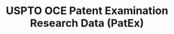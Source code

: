---
layout: default
bigquery: https://console.cloud.google.com/bigquery?p=patents-public-data&d=uspto_oce_pair&page=dataset
citation: 'Graham, S. Marco, A., and Miller, A. (2015). “The USPTO Patent Examination
  Research Dataset: A Window on the Process of Patent Examination.”'
contributors: Graham, S. Marco, A., Miller, A.
cost: None
description: The latest version of PatEx (referred to below as the 2020 release) contains
  detailed information on nearly 11.9 million publicly-viewable provisional and non-provisional
  patent applications to the USPTO and over 4.6 million Patent Cooperation Treaty
  (PCT) applications. It is based on data that OCE downloaded from the Patent Examination
  Data System (PEDS) in April, 2021. The PEDS data are sourced from Public PAIR. The
  first time that OCE used PEDS as the basis of PatEx was for the 2019 release. We
  took the PEDS data and organized it into the familiar PatEx data files, which are
  based on the organization of the Public PAIR portal. The data files include information
  on each application’s characteristics, prosecution history, continuation history,
  claims of foreign priority, patent term adjustment history, publication history,
  and correspondence address information.
documentation: 'For the 2019 and later releases, new technical documentation is available
  https://www.uspto.gov/sites/default/files/documents/PatEx-2019-Technical-Doc.pdf


  A document describing the 2014-2017 data sets is available and can be cited as:
  Graham, Stuart J.H. and Marco, Alan C. and Miller, Richard, The USPTO Patent Examination
  Research Dataset: A Window on the Process of Patent Examination (November 30, 2015).
  Available at SSRN: https://ssrn.com/abstract=2702637.'
last_edit: Mon, 04 Apr 2022 19:06:22 GMT
location: https://www.uspto.gov/ip-policy/economic-research/research-datasets/patent-examination-research-dataset-public-pair
maintained_by: EconomicsData@uspto.gov
related_publications: https://ssrn.com/abstract=29956744, https://ssrn.com/abstract=2702637
schema_fields: '[''examiner_name_first'', ''event_description'', ''correspondence_region_name'',
  ''application_number_pair'', ''wipo_pub_date'', ''inventor_name_middle'', ''aia_first_to_file'',
  ''child_application_number'', ''recorded_date'', ''appl_status_code'', ''invention_subject_matter'',
  ''parent_country'', ''correspondence_street_line_1'', ''application_number'', ''parent_application_number'',
  ''application_type'', ''inventor_region_code'', ''examiner_id'', ''patent_issue_date'',
  ''small_entity_indicator'', ''inventor_name_last'', ''inventor_rank'', ''sequence_number'',
  ''inventor_name_first'', ''confirm_number'', ''correspondence_city'', ''event_code'',
  ''invention_title'', ''examiner_name_middle'', ''correspondence_street_line_2'',
  ''correspondence_name_line_2'', ''file_location_date'', ''status_description'',
  ''status_code'', ''parent_filing_date'', ''earliest_pgpub_date'', ''file_location'',
  ''wipo_pub_number'', ''filing_date'', ''inventor_country_code'', ''customer_number'',
  ''uspc_class'', ''correspondence_country_name'', ''foreign_parent_id'', ''child_filing_date'',
  ''continuation_type'', ''patent_number'', ''foreign_parent_date'', ''atty_docket_number'',
  ''inventor_address_type'', ''appl_status_date'', ''disposal_type'', ''inventor_country_name'',
  ''parent_country_code'', ''examiner_art_unit'', ''examiner_name_last'', ''correspondence_country_code'',
  ''correspondence_postal_code'', ''uspc_subclass'', ''correspondence_region_code'',
  ''correspondence_name_line_1'', ''abandon_date'', ''earliest_pgpub_number'']'
shortname: patex
tags:
- patents
- legal
- history
terms_of_use: 'USPTO’s online databases are not designed or intended to be a source
  for bulk downloads of USPTO data when accessed through the website’s interfaces.
  Individuals, companies, IP addresses, or blocks of IP addresses who, in effect,
  deny or decrease service by generating unusually high numbers of database accesses
  (searches, pages, or hits), whether generated manually or in an automated fashion,
  may be denied access to USPTO servers without notice.


  Bulk data products may be separately obtained from the USPTO, either for free or
  at the cost of dissemination. For details, see information on Electronic Bulk Data
  Products: https://www.uspto.gov/learning-and-resources/electronic-bulk-data-products'
title: USPTO OCE Patent Examination Research Data (PatEx)
uuid: 4342caa7-23af-420c-b2f6-6088f133df6a
---